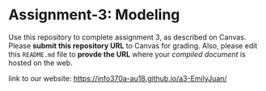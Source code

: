 # Assignment-3: Modeling

Use this repository to complete assignment 3, as described on Canvas. Please **submit this repository URL** to Canvas for grading. Also, please edit this `README.md` file to **provde the URL** where your _compiled document_ is hosted on the web.

link to our website: https://info370a-au18.github.io/a3-EmilyJuan/
